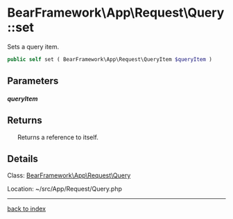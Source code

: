 # BearFramework\App\Request\Query::set

Sets a query item.

```php
public self set ( BearFramework\App\Request\QueryItem $queryItem )
```

## Parameters

##### queryItem

## Returns

&nbsp;&nbsp;&nbsp;&nbsp;&nbsp;&nbsp;Returns a reference to itself.

## Details

Class: [BearFramework\App\Request\Query](bearframework.app.request.query.class.md)

Location: ~/src/App/Request/Query.php

---

[back to index](index.md)

